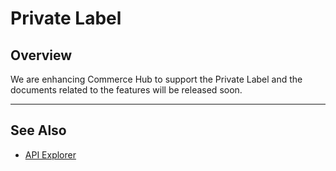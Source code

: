 # Private Label

## Overview

We are enhancing Commerce Hub to support the Private Label and the documents related to the features will be released soon.

---

## See Also

- [API Explorer](../api/?type=post&path=/payments/v1/charges)
